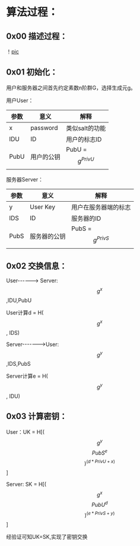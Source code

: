 # 算法过程：

## 0x00 描述过程：
！[pic](./pic.jpg)


## 0x01 初始化：

用户和服务器之间首先约定素数n阶群G，选择生成元g。

 

用户User：

| 参数 | 意义       | 解释                 |
| ---- | ---------- | -------------------- |
| x    | password   | 类似salt的功能       |
| IDU  | ID         | 用户的标志ID         |
| PubU | 用户的公钥 | PubU = $$g^{PrivU}$$ |

服务器Server：

| 参数 | 意义         | 解释                 |
| ---- | ------------ | -------------------- |
| y    | User Key     | 用户在服务器端的标志 |
| IDS  | ID           | 服务器的ID           |
| PubS | 服务器的公钥 | PubS = $$g^{PrivS}$$ |

 

## 0x02 交换信息：

User------> Server: $$g^x$$,IDU,PubU

User计算d = H($$g^x$$, IDS)

Server------->User:$$g^y$$,IDS,PubS

Server计算e = H($$g^y$$, IDU)

## 0x03 计算密钥：

User：UK = H[($$g^y$$$$PubS^e$$$$)^{(d*PrivU+x)}$$]

Server: SK = H[($$g^x$$$$PubU^d$$$$)^{(e*PrivS+y)}$$]

经验证可知UK=SK,实现了密钥交换
